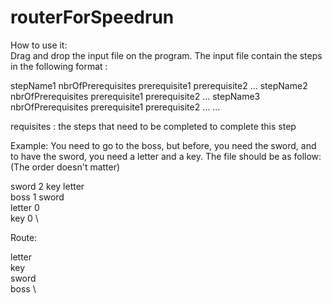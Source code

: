 # routerForSpeedrun
How to use it: \
Drag and drop the input file on the program.
The input file contain the steps in the following format : 

stepName1 nbrOfPrerequisites prerequisite1 prerequisite2 ...
stepName2 nbrOfPrerequisites prerequisite1 prerequisite2 ...
stepName3 nbrOfPrerequisites prerequisite1 prerequisite2 ...
...

requisites : the steps that need to be completed to complete this step

Example:
You need to go to the boss, but before, you need the sword, and to have the sword, you need a letter and a key. The file should be as follow:
(The order doesn't matter)

sword 2 key letter \
boss 1 sword \
letter 0 \
key 0 \



Route:

letter \
key \
sword \
boss \
